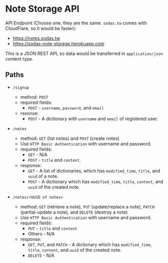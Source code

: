 # Note Storage API

API Endpoint (Choose one, they are the same. `sodas.tw` comes with CloudFlare, 
so it would be faster):
- https://notes.sodas.tw
- https://sodas-note-storage.herokuapp.com

This is a JSON REST API, so data would be transferred in `application/json` content type.


## Paths

+ `/signup`
  - method: `POST`
  - required fields: 
    * `POST` - `username`, `password`, and `email`
  - resonse:
    * `POST` - A dictionary with `username` and `email` of registered user.

+ `/notes`
  - method: `GET` (list notes) and `POST` (create notes)
  - Use `HTTP Basic Authentication` with username and password.
  - required fields:
    * `GET` - N/A
    * `POST` - `title` and `content`.
  - response:
    * `GET` - A list of dictionaries, which has `modified_time`, `title`, and `uuid` of a note.
    * `POST` - A dictionary which has `modified_time`, `title`, `content`, and `uuid` of the created note.
  
+ `/notes/<UUID of notes>`
  - method: `GET` (retrieve a note), `PUT` (update/replace a note), 
    `PATCH` (partial-update a note), and `DELETE` (destroy a note)
  - Use `HTTP Basic Authentication` with username and password.
  - required fields:
    * `PUT` - `title` and `content`
    * Others - N/A
  - response:
    * `GET`, `PUT`, and `PATCH` - A dictionary which has `modified_time`, `title`, `content`, 
                                  and `uuid` of the created note.
    * `DELETE` - N/A
